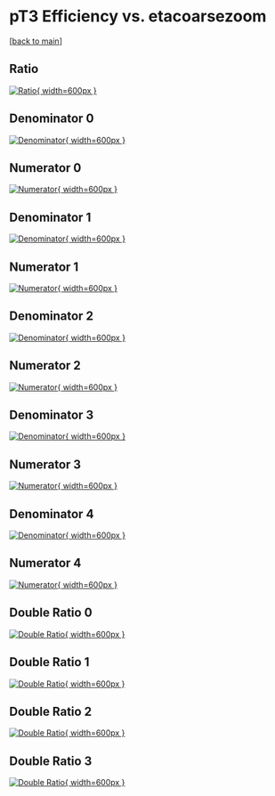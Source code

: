 # pT3 Efficiency vs. etacoarsezoom

[[back to main](./)]



## Ratio

[![Ratio](../mtv/var/pT3_xtr_211_-1_eff_etacoarsezoom.png){ width=600px }](../mtv/var/pT3_xtr_211_-1_eff_etacoarsezoom.pdf)

## Denominator 0

[![Denominator](../mtv/den/pT3_xtr_211_-1_eff_etacoarsezoom_den0.png){ width=600px }](../mtv/den/pT3_xtr_211_-1_eff_etacoarsezoom_den0.pdf)

## Numerator 0

[![Numerator](../mtv/num/pT3_xtr_211_-1_eff_etacoarsezoom_num0.png){ width=600px }](../mtv/num/pT3_xtr_211_-1_eff_etacoarsezoom_num0.pdf)

## Denominator 1

[![Denominator](../mtv/den/pT3_xtr_211_-1_eff_etacoarsezoom_den1.png){ width=600px }](../mtv/den/pT3_xtr_211_-1_eff_etacoarsezoom_den1.pdf)

## Numerator 1

[![Numerator](../mtv/num/pT3_xtr_211_-1_eff_etacoarsezoom_num1.png){ width=600px }](../mtv/num/pT3_xtr_211_-1_eff_etacoarsezoom_num1.pdf)

## Denominator 2

[![Denominator](../mtv/den/pT3_xtr_211_-1_eff_etacoarsezoom_den2.png){ width=600px }](../mtv/den/pT3_xtr_211_-1_eff_etacoarsezoom_den2.pdf)

## Numerator 2

[![Numerator](../mtv/num/pT3_xtr_211_-1_eff_etacoarsezoom_num2.png){ width=600px }](../mtv/num/pT3_xtr_211_-1_eff_etacoarsezoom_num2.pdf)

## Denominator 3

[![Denominator](../mtv/den/pT3_xtr_211_-1_eff_etacoarsezoom_den3.png){ width=600px }](../mtv/den/pT3_xtr_211_-1_eff_etacoarsezoom_den3.pdf)

## Numerator 3

[![Numerator](../mtv/num/pT3_xtr_211_-1_eff_etacoarsezoom_num3.png){ width=600px }](../mtv/num/pT3_xtr_211_-1_eff_etacoarsezoom_num3.pdf)

## Denominator 4

[![Denominator](../mtv/den/pT3_xtr_211_-1_eff_etacoarsezoom_den4.png){ width=600px }](../mtv/den/pT3_xtr_211_-1_eff_etacoarsezoom_den4.pdf)

## Numerator 4

[![Numerator](../mtv/num/pT3_xtr_211_-1_eff_etacoarsezoom_num4.png){ width=600px }](../mtv/num/pT3_xtr_211_-1_eff_etacoarsezoom_num4.pdf)

## Double Ratio 0

[![Double Ratio](../mtv/ratio/pT3_xtr_211_-1_eff_etacoarsezoom_ratio0.png){ width=600px }](../mtv/ratio/pT3_xtr_211_-1_eff_etacoarsezoom_ratio0.pdf)

## Double Ratio 1

[![Double Ratio](../mtv/ratio/pT3_xtr_211_-1_eff_etacoarsezoom_ratio1.png){ width=600px }](../mtv/ratio/pT3_xtr_211_-1_eff_etacoarsezoom_ratio1.pdf)

## Double Ratio 2

[![Double Ratio](../mtv/ratio/pT3_xtr_211_-1_eff_etacoarsezoom_ratio2.png){ width=600px }](../mtv/ratio/pT3_xtr_211_-1_eff_etacoarsezoom_ratio2.pdf)

## Double Ratio 3

[![Double Ratio](../mtv/ratio/pT3_xtr_211_-1_eff_etacoarsezoom_ratio3.png){ width=600px }](../mtv/ratio/pT3_xtr_211_-1_eff_etacoarsezoom_ratio3.pdf)

